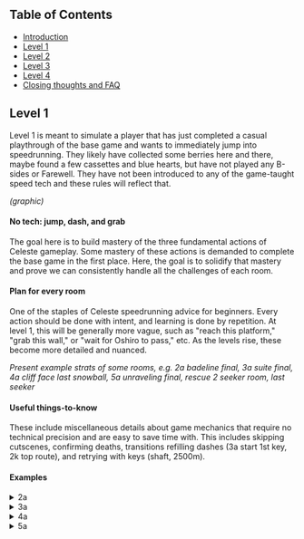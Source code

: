 ## Table of Contents
- [Introduction](#introduction)
- [Level 1](https://github.com/kwan22/habits/blob/main/level1.md)
- [Level 2](https://github.com/kwan22/habits/blob/main/level2.md)
- [Level 3](https://github.com/kwan22/habits/blob/main/level3.md)
- [Level 4](https://github.com/kwan22/habits/blob/main/level4.md)
- [Closing thoughts and FAQ](https://github.com/kwan22/habits/blob/main/conclusions-faq.md)

## Level 1

Level 1 is meant to simulate a player that has just completed a casual playthrough of the base game and wants to immediately jump into speedrunning. They likely have collected some berries here and there, maybe found a few cassettes and blue hearts, but have not played any B-sides or Farewell. They have not been introduced to any of the game-taught speed tech and these rules will reflect that.

*(graphic)*

#### No tech: jump, dash, and grab  
The goal here is to build mastery of the three fundamental actions of Celeste gameplay. Some mastery of these actions is demanded to complete the base game in the first place. Here, the goal is to solidify that mastery and prove we can consistently handle all the challenges of each room.

#### Plan for every room  
One of the staples of Celeste speedrunning advice for beginners. Every action should be done with intent, and learning is done by repetition. At level 1, this will be generally more vague, such as "reach this platform," "grab this wall," or "wait for Oshiro to pass," etc. As the levels rise, these become more detailed and nuanced.

*Present example strats of some rooms, e.g. 2a badeline final, 3a suite final, 4a cliff face last snowball, 5a unraveling final, rescue 2 seeker room, last seeker*

#### Useful things-to-know  
These include miscellaneous details about game mechanics that require no technical precision and are easy to save time with. This includes skipping cutscenes, confirming deaths, transitions refilling dashes (3a start 1st key, 2k top route), and retrying with keys (shaft, 2500m).

#### Examples

<details>
<summary>2a</summary>
The plan for the last few coins in the Badeline chase sequence is to never cross your own path.
<img src = "https://github.com/kwan22/habits/blob/main/images/lv1/2a_intervention.png" width = "480">
</details>

<details>
  <summary>3a</summary>
  
Transitions refill dashes!
\
<img src = "https://github.com/kwan22/habits/blob/main/images/lv1/3a_key1.webp" width = "480">

Introducing the "red dot": be aware of when Oshiro is about to charge and ensure you have space to dodge. Whether your strat is able to line up with the Oshiro cycles shown in the clips depends on your movement: apply the red-dot principle to whatever Oshiro cycle you end up settling upon.
\
    <img src = "https://github.com/kwan22/habits/blob/main/images/lv1/3a_final_1.webp" width = "480">
    <img src = "https://github.com/kwan22/habits/blob/main/images/lv1/3a_final_2.webp" width = "480">
    <img src = "https://github.com/kwan22/habits/blob/main/images/lv1/3a_final_3.webp" width = "480">

</details>

<details>
  <summary>4a</summary>
  Generally, horizontal dashing cuts through strong wind much better than updiagonal dashes
\
    <img src = "https://github.com/kwan22/habits/blob/main/images/lv1/4a_snowball_4springs.webp" width = "480">
    <img src = "https://github.com/kwan22/habits/blob/main/images/lv1/4a_snowball_final.webp" width = "480">

</details>

<details>
  <summary>5a</summary>
  
Know the depths keyskip.
\
<img src = "https://github.com/kwan22/habits/blob/main/images/lv1/5a_depths_keyskip.png" width = "480">

Use seekers to hit coins for you.
\
<img src = "https://github.com/kwan22/habits/blob/main/images/lv1/5a_unraveling_coin1.webp" width = "480">
<img src = "https://github.com/kwan22/habits/blob/main/images/lv1/5a_unraveling_2ndlast.webp" width = "480"> 

Learn to feel comfortable with stunning a charging seeker. Similar to the Oshiro red-dot: seekers are much smaller and easier to jump over, so stunning them gives you several seconds of free movement. Generally try to not let seekers approach you from above: letting them approach you from below or horizontally is much more reliable in jumping on top of them.
\
<img src = "https://github.com/kwan22/habits/blob/main/images/lv1/5a_unraveling_final_cut.webp" width = "480">

Suggested route for getting search keys.
\
<img src = "https://github.com/kwan22/habits/blob/main/images/lv1/5a_search_keys.png" alt = "5a_search_keys" width = "480">

Avoid confronting a seeker from below, even if it means approaching the seeker intentionally (cue Jojo and Star Wars memes).
\
<img src = "https://github.com/kwan22/habits/blob/main/images/lv1/5a_rescue_nofear.webp" alt = "5a_rescue_nofear" width = "480">
\
Stunning a seeker while carrying Theo is a bit trickier since you don't have the luxury of jumping high and then dashing down. A small jump just before the seeker reaches you works well when the seeker is not charging you from above.

The red-dot principle still applies.
\
<img src = "https://github.com/kwan22/habits/blob/main/images/lv1/5a_rescue_berryroom_cut.webp" width = "480">

No shame in sending Theo first.
\
<img src = "https://github.com/kwan22/habits/blob/main/images/lv1/5a_rescue_2seeker.webp" width = "480">

No shame in spending some time making sure the seeker is stunned if you missed it the 1st time.
\
<img src = "https://github.com/kwan22/habits/blob/main/images/lv1/5a_rescue_seeker_final_1miss_cut.webp" width = "480">
</details>
